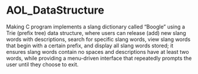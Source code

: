 # AOL_DataStructure

Making C program implements a slang dictionary called “Boogle” using a Trie (prefix tree) data structure, where users can release (add) new slang words with descriptions, search for specific slang words, view slang words that begin with a certain prefix, and display all slang words stored; it ensures slang words contain no spaces and descriptions have at least two words, while providing a menu-driven interface that repeatedly prompts the user until they choose to exit.
